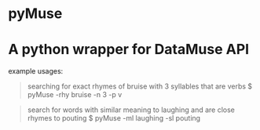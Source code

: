 # pyMuse

# A python wrapper for DataMuse API





example usages:
> searching for exact rhymes of bruise with 3 syllables that are verbs
$ pyMuse -rhy bruise -n 3 -p v

> search for words with similar meaning to laughing and are close rhymes to pouting 
$ pyMuse -ml laughing -sl pouting

